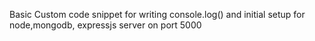 Basic Custom code snippet for writing console.log() and initial setup for node,mongodb, expressjs server on port 5000